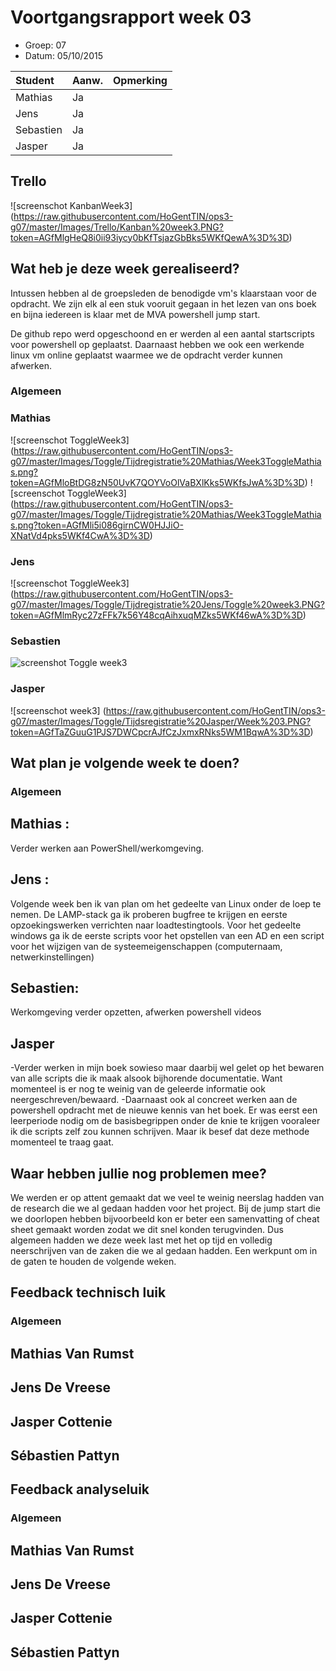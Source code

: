 # Voortgangsrapport week 03

* Groep: 07
* Datum: 05/10/2015

| Student  | Aanw. | Opmerking |
| :---     | :---  | :---      |
| Mathias  |  Ja   |           |
| Jens     |  Ja   |           |
| Sebastien|  Ja   |           |
| Jasper   |  Ja   |           |

## Trello
![screenschot KanbanWeek3] (https://raw.githubusercontent.com/HoGentTIN/ops3-g07/master/Images/Trello/Kanban%20week3.PNG?token=AGfMlgHeQ8i0ii93iycy0bKfTsjazGbBks5WKfQewA%3D%3D)

## Wat heb je deze week gerealiseerd?

Intussen hebben al de groepsleden de benodigde vm's klaarstaan voor de opdracht.
We zijn elk al een stuk vooruit gegaan in het lezen van ons boek en bijna iedereen is klaar met de MVA powershell jump start.

De github repo werd opgeschoond en er werden al een aantal startscripts voor powershell op geplaatst. Daarnaast hebben we ook een werkende linux vm online geplaatst waarmee we de opdracht verder kunnen afwerken.

### Algemeen
### Mathias
![screenschot ToggleWeek3] (https://raw.githubusercontent.com/HoGentTIN/ops3-g07/master/Images/Toggle/Tijdregistratie%20Mathias/Week3ToggleMathias.png?token=AGfMloBtDG8zN50UvK7QOYVoOlVaBXlKks5WKfsJwA%3D%3D)
![screenschot ToggleWeek3] (https://raw.githubusercontent.com/HoGentTIN/ops3-g07/master/Images/Toggle/Tijdregistratie%20Mathias/Week3ToggleMathias.png?token=AGfMli5i086girnCW0HJJiO-XNatVd4pks5WKf4CwA%3D%3D)

### Jens

![screenschot ToggleWeek3] (https://raw.githubusercontent.com/HoGentTIN/ops3-g07/master/Images/Toggle/Tijdregistratie%20Jens/Toggle%20week3.PNG?token=AGfMlmRyc27zFFk7k56Y48cqAihxuqMZks5WKf46wA%3D%3D)

### Sebastien

![screenshot Toggle week3](https://raw.githubusercontent.com/HoGentTIN/ops3-g07/master/Images/Toggle/Tijdsregistratie%20S%C3%A9bastien/Toggle%20week3.PNG?token=AGfNEno4mMJA9l8MnyYa6xK5TwPixQbAks5WLRVmwA%3D%3D)

### Jasper

![screenschot week3] (https://raw.githubusercontent.com/HoGentTIN/ops3-g07/master/Images/Toggle/Tijdsregistratie%20Jasper/Week%203.PNG?token=AGfTaZGuuG1PJS7DWCpcrAJfCzJxmxRNks5WM1BqwA%3D%3D)

## Wat plan je volgende week te doen?

### Algemeen
## Mathias : 
Verder werken aan PowerShell/werkomgeving.
## Jens :
Volgende week ben ik van plan om het gedeelte van Linux onder de loep te nemen. De LAMP-stack ga ik proberen bugfree te krijgen en eerste opzoekingswerken verrichten naar loadtestingtools.
Voor het gedeelte windows ga ik de eerste scripts voor het opstellen van een AD en een script voor het wijzigen van de systeemeigenschappen (computernaam, netwerkinstellingen)
## Sebastien: 
Werkomgeving verder opzetten, afwerken powershell videos
## Jasper
-Verder werken in mijn boek sowieso maar daarbij wel gelet op het bewaren van alle scripts die ik maak alsook bijhorende documentatie. Want momenteel is er nog te weinig van de geleerde informatie ook neergeschreven/bewaard.
-Daarnaast ook al concreet werken aan de powershell opdracht met de nieuwe kennis van het boek. Er was eerst een leerperiode nodig om de basisbegrippen onder de knie te krijgen vooraleer ik die scripts zelf zou kunnen schrijven. Maar ik besef dat deze methode momenteel te traag gaat.


## Waar hebben jullie nog problemen mee?

We werden er op attent gemaakt dat we veel te weinig neerslag hadden van de research die we al gedaan hadden voor het project. Bij de jump start die we doorlopen hebben bijvoorbeeld kon er beter een samenvatting of cheat sheet gemaakt worden zodat we dit snel konden terugvinden.
Dus algemeen hadden we deze week last met het op tijd en volledig neerschrijven van de zaken die we al gedaan hadden. Een werkpunt om in de gaten te houden de volgende weken.

## Feedback technisch luik

### Algemeen

## Mathias Van Rumst
## Jens De Vreese
## Jasper Cottenie
## Sébastien Pattyn

## Feedback analyseluik

### Algemeen

## Mathias Van Rumst
## Jens De Vreese
## Jasper Cottenie
## Sébastien Pattyn

